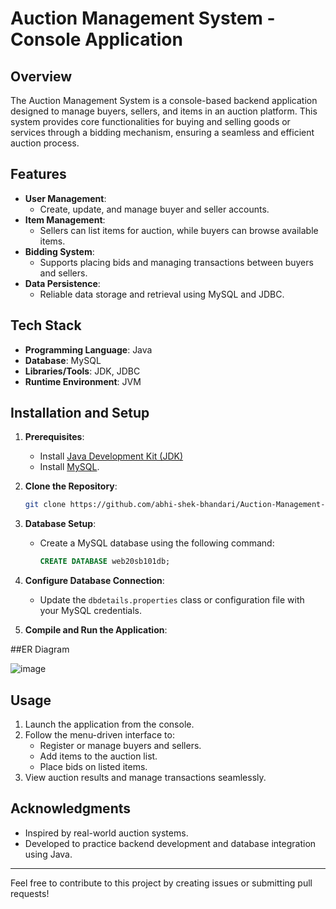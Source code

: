 # Auction Management System - Console Application

## Overview
The Auction Management System is a console-based backend application designed to manage buyers, sellers, and items in an auction platform. This system provides core functionalities for buying and selling goods or services through a bidding mechanism, ensuring a seamless and efficient auction process.

## Features
- **User Management**: 
  - Create, update, and manage buyer and seller accounts.
- **Item Management**: 
  - Sellers can list items for auction, while buyers can browse available items.
- **Bidding System**: 
  - Supports placing bids and managing transactions between buyers and sellers.
- **Data Persistence**: 
  - Reliable data storage and retrieval using MySQL and JDBC.

## Tech Stack
- **Programming Language**: Java
- **Database**: MySQL
- **Libraries/Tools**: JDK, JDBC
- **Runtime Environment**: JVM

## Installation and Setup

1. **Prerequisites**: 
   - Install [Java Development Kit (JDK)](https://www.oracle.com/java/technologies/javase-downloads.html) 
   - Install [MySQL](https://www.mysql.com/downloads/).

2. **Clone the Repository**:
   ```bash
   git clone https://github.com/abhi-shek-bhandari/Auction-Management-System
   ```

3. **Database Setup**:  
   - Create a MySQL database using the following command:
     ```sql
     CREATE DATABASE web20sb101db;
     ```
   

4. **Configure Database Connection**:
   - Update the `dbdetails.properties` class or configuration file with your MySQL credentials.

5. **Compile and Run the Application**:
   

##ER Diagram

  ![image](https://github.com/user-attachments/assets/d1b62f99-bddc-491c-9ff7-552a200ba2f8)


## Usage
1. Launch the application from the console.
2. Follow the menu-driven interface to:
   - Register or manage buyers and sellers.
   - Add items to the auction list.
   - Place bids on listed items.
3. View auction results and manage transactions seamlessly.



## Acknowledgments
- Inspired by real-world auction systems.
- Developed to practice backend development and database integration using Java.

---
Feel free to contribute to this project by creating issues or submitting pull requests!
